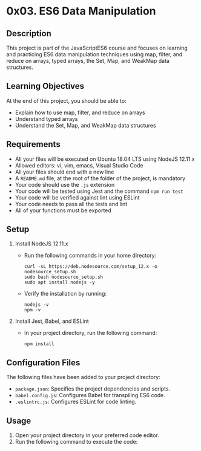 # 0x03. ES6 Data Manipulation

## Description

This project is part of the JavaScriptES6 course and focuses on learning and practicing ES6 data manipulation techniques using map, filter, and reduce on arrays, typed arrays, the Set, Map, and WeakMap data structures.

## Learning Objectives

At the end of this project, you should be able to:

- Explain how to use map, filter, and reduce on arrays
- Understand typed arrays
- Understand the Set, Map, and WeakMap data structures

## Requirements

- All your files will be executed on Ubuntu 18.04 LTS using NodeJS 12.11.x
- Allowed editors: vi, vim, emacs, Visual Studio Code
- All your files should end with a new line
- A `README.md` file, at the root of the folder of the project, is mandatory
- Your code should use the `.js` extension
- Your code will be tested using Jest and the command `npm run test`
- Your code will be verified against lint using ESLint
- Your code needs to pass all the tests and lint
- All of your functions must be exported

## Setup

1. Install NodeJS 12.11.x
   - Run the following commands in your home directory:
     ```
     curl -sL https://deb.nodesource.com/setup_12.x -o nodesource_setup.sh
     sudo bash nodesource_setup.sh
     sudo apt install nodejs -y
     ```
   - Verify the installation by running:
     ```
     nodejs -v
     npm -v
     ```

2. Install Jest, Babel, and ESLint
   - In your project directory, run the following command:
     ```
     npm install
     ```

## Configuration Files

The following files have been added to your project directory:

- `package.json`: Specifies the project dependencies and scripts.
- `babel.config.js`: Configures Babel for transpiling ES6 code.
- `.eslintrc.js`: Configures ESLint for code linting.

## Usage

1. Open your project directory in your preferred code editor.
2. Run the following command to execute the code:
